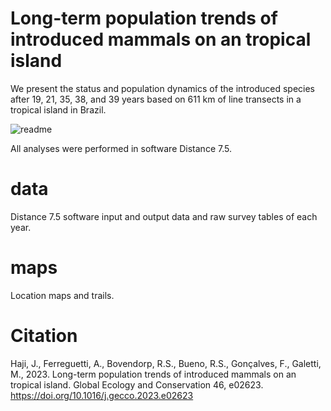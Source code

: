 # Long-term population trends of introduced mammals on an tropical island
We present the status and population dynamics of the introduced species after 19, 21, 35, 38, and 39 years based on 611 km of line transects in a tropical island in Brazil.

![readme](https://github.com/LEEClab/anchieta_mammals/assets/65490803/9f3aaee0-be6b-42fb-abd0-a09e49071a91)



All analyses were performed in software Distance 7.5.

# data
Distance 7.5 software input and output data and raw survey tables of each year.

# maps
Location maps and trails.

# Citation
Haji, J., Ferreguetti, A., Bovendorp, R.S., Bueno, R.S., Gonçalves, F., Galetti, M., 2023. Long-term population trends of introduced mammals on an tropical island. Global Ecology and Conservation 46, e02623. https://doi.org/10.1016/j.gecco.2023.e02623

